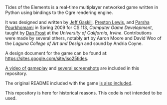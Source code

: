 Tides of the Elements is a real-time multiplayer networked game written
in Python using bindings to the Ogre rendering engine.

It was designed and written by
[Jeff Gaskill](https://github.com/mistergaskill),
[Preston Lewis](https://github.com/hosemagi), and
[Parsha Pourkhomami](https://github.com/parshap)
in Spring 2009 for CS 113, *Computer Game Development*, taught by
[Dan Frost](http://frost.ics.uci.edu) at the *University of California,
Irvine*. Contributions were made by several others, notably art by Aaron Moore and David Woo of the *Laguna College of Art and Design* and sound by Andria Coyne.

A design document for the game can be found at:
https://sites.google.com/site/iso25tides.

[A video of gameplay](media/tote.wmv) and [several
screenshots](media/screenshots) are included in this repository.

The original README included with the game [is also
included](game/trunk/readme.txt).

This repository is here for historical reasons. This code is not
intended to be used.
